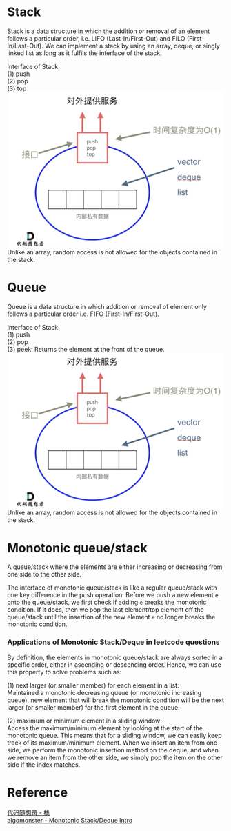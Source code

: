 # Stack
Stack is a data structure in which the addition or removal of an element follows a particular order, i.e. LIFO (Last-In/First-Out) and FILO (First-In/Last-Out). We can implement a stack by using an array, deque, or singly linked list as long as it fulfils the interface of the stack. 

Interface of Stack:\
(1) push\
(2) pop\
(3) top
![](./images/20230209224253.png) 
Unlike an array, random access is not allowed for the objects contained in the stack.

# Queue
Queue is a data structure in which addition or removal of element only follows a particular order i.e. FIFO (First-In/First-Out).

Interface of Stack:\
(1) push\
(2) pop\
(3) peek: Returns the element at the front of the queue.
![](./images/20230209224253.png) 
Unlike an array, random access is not allowed for the objects contained in the stack.

# Monotonic queue/stack
A queue/stack where the elements are either increasing or decreasing from one side to the other side.

The interface of monotonic queue/stack is like a regular queue/stack with one key difference in the push operation: Before we push a new element `e` onto the queue/stack, we first check if adding `e` breaks the monotonic condition. If it does, then we pop the last element/top element off the queue/stack until the insertion of the new element `e` no longer breaks the monotonic condition.

### Applications of Monotonic Stack/Deque in leetcode questions
By definition, the elements in monotonic queue/stack are always sorted in a specific order, either in ascending or descending order. Hence, we can use this property to solve problems such as:

(1) next larger (or smaller member) for each element in a list: \
Maintained a monotonic decreasing queue (or monotonic increasing queue), new element that will break the monotonic condition will be the next larger (or smaller member) for the first element in the queue.

(2) maximum or minimum element in a sliding window: \
Access the maximum/minimum element by looking at the start of the monotonic queue. This means that for a sliding window, we can easily keep track of its maximum/minimum element. When we insert an item from one side, we perform the monotonic insertion method on the deque, and when we remove an item from the other side, we simply pop the item on the other side if the index matches.



# Reference
[代码随想录 - 栈](https://programmercarl.com/%E6%A0%88%E4%B8%8E%E9%98%9F%E5%88%97%E7%90%86%E8%AE%BA%E5%9F%BA%E7%A1%80.html)\
[algomonster - Monotonic Stack/Deque Intro](https://algo.monster/problems/mono_stack_intro)
